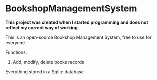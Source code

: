 # BookshopManagementSystem

**This project was created when I started programming and does not reflect my current way of working**

This is an open-source Bookshop Management System, free to use for everyone.

Functions:
1. Add, modify, delete books records

Everything stored in a Sqlite database
